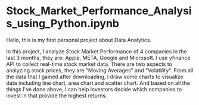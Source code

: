 # Stock_Market_Performance_Analysis_using_Python.ipynb

Hello, this is my first personal project about Data Analytics. 

In this project, I analyze Stock Market Performance of 4 companies in the last 3 months, they are: Apple, META, Google and Microsoft. I use yfinance API to collect real-time stock market data. There are two aspects to analyzing stock prices, they are "Moving Averages" and "Volatility". From all the data that I gained after downloading, I draw some charts to visualize data including line chart, area chart and scatter chart. And based on all the things I've done above, I can help investors decide which companies to invest in that provide the highest returns.
